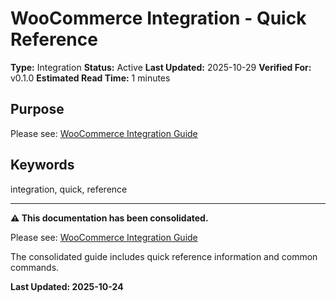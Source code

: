 # WooCommerce Integration - Quick Reference

**Type:** Integration
**Status:** Active
**Last Updated:** 2025-10-29
**Verified For:** v0.1.0
**Estimated Read Time:** 1 minutes

## Purpose
Please see: [WooCommerce Integration Guide](02-FEATURES/woocommerce/README.md)

## Keywords
integration, quick, reference

---


**⚠️ This documentation has been consolidated.**

Please see: [WooCommerce Integration Guide](02-FEATURES/woocommerce/README.md)

The consolidated guide includes quick reference information and common commands.

**Last Updated: 2025-10-24**
